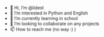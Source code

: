 - 👋 Hi, I’m @lidest
- 👀 I’m interested in Python and English
- 🌱 I’m currently learning in school
- 💞️ I’m looking to collaborate on any projects
- 📫 How to reach me (no way :)  )

<!---
lidest/lidest is a ✨ special ✨ repository because its `README.md` (this file) appears on your GitHub profile.
You can click the Preview link to take a look at your changes.
--->
